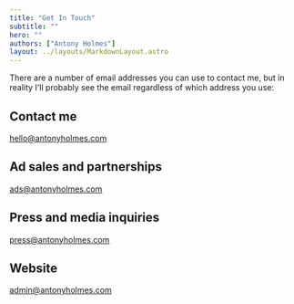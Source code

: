 ```yaml
---
title: "Get In Touch"
subtitle: ""
hero: ""
authors: ["Antony Holmes"]
layout: ../layouts/MarkdownLayout.astro
---
```


There are a number of email addresses you can use to contact me, but in reality I'll probably see the email regardless of which address you use:

## Contact me

[hello@antonyholmes.com](mailto:hello@antonyholmes.com)

## Ad sales and partnerships

[ads@antonyholmes.com](mailto:ads@antonyholmes.com)

## Press and media inquiries

[press@antonyholmes.com](mailto:press@antonyholmes.com)

## Website

[admin@antonyholmes.com](mailto:admin@antonyholmes.com)
